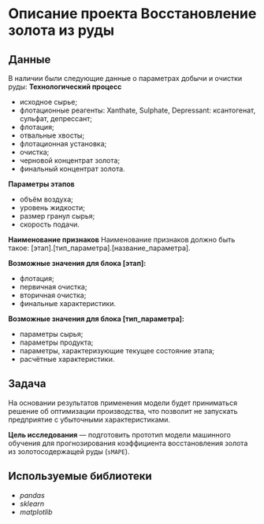 # Описание проекта Восстановление золота из руды

## Данные

В наличии были следующие данные о параметрах добычи и очистки руды:
**Технологический процесс**
* исходное сырье;
* флотационные реагенты: Xanthate, Sulphate, Depressant: ксантогенат, сульфат, депрессант;
* флотация;
* отвальные хвосты;
* флотационная установка;
* очистка;
* черновой концентрат золота;
* финальный концентрат золота.

**Параметры этапов**
* объём воздуха;
* уровень жидкости;
* размер гранул сырья;
* скорость подачи.

**Наименование признаков**
Наименование признаков должно быть такое: [этап].[тип_параметра].[название_параметра].

**Возможные значения для блока [этап]:**
* флотация;
* первичная очистка;
* вторичная очистка;
* финальные характеристики.

**Возможные значения для блока [тип_параметра]:**
* параметры сырья;
* параметры продукта;
* параметры, характеризующие текущее состояние этапа;
* расчётные характеристики.

## Задача

На основании результатов применения модели будет приниматься решение об оптимизации производства, что позволит не запускать предприятие с убыточными характеристиками.

**Цель исследования** — подготовить прототип модели машинного обучения для прогнозирования коэффициента восстановления золота из золотосодержащей руды (`sMAPE`).

## Используемые библиотеки
* *pandas*
* *sklearn*
* *matplotlib*
